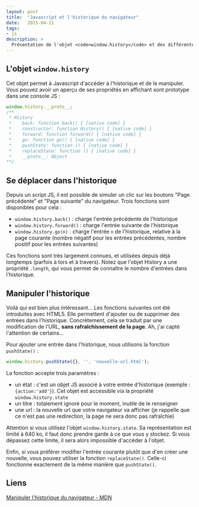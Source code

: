 ```yaml
---
layout: post
title:  "Javascript et l'historique du navigateur"
date:   2015-04-21
tags:
- js
description: >
  Présentation de l'objet <code>window.history</code> et des différentes méthodes de manipulation de l'historique du navigateur en JavaScript.
---
```


## L'objet `window.history`

Cet objet permet à Javascript d'accéder à l'historique et de le manipuler. Vous pouvez avoir un aperçu de ses propriétés en affichant sont prototype dans une console JS :

```js
window.history.__proto__;
/**
 * History
 *    back: function back() { [native code] }
 *    constructor: function History() { [native code] }
 *    forward: function forward() { [native code] }
 *    go: function go() { [native code] }
 *    pushState: function () { [native code] }
 *    replaceState: function () { [native code] }
 *    __proto__: Object
**/
```

## Se déplacer dans l'historique

Depuis un script JS, il est possible de simuler un clic sur les boutons "Page précédente" et "Page suivante" du navigateur. Trois fonctions sont disponibles pour cela :

- `window.history.back()` : charge l'entrée précédente de l'historique
- `window.history.forward()` : charge l'entrée suivante de l'historique
- `window.history.go(n)` : charge l'entrée `n` de l'historique, relative à la page courante (nombre négatif pour les entrées précédentes, nombre positif pour les entrées suivantes)

Ces fonctions sont très largement connues, et utilisées depuis déjà longtemps (parfois à tors et à travers).
Notez que l'objet History a une propriété `.length`, qui vous permet de connaître le nombre d'entrées dans l'historique.

## Manipuler l'historique

Voilà qui est bien plus intéressant…
Les fonctions suivantes ont été introduites avec HTML5. Elle permettent d'ajouter ou de supprimer des entrées dans l'historique. Concrètement, cela se traduit par une modification de l'URL, **sans rafraîchissement de la page**. Ah, j'ai capté l'attention de certains…

Pour ajouter une entrée dans l'historique, nous utilisons la fonction `pushState()` :

```js
window.history.pushState({}, '', 'nouvelle-url.html');
```

La fonction accepte trois paramètres :

- un état : c'est un objet JS associé à votre entrée d'historique (exemple : `{action:'add'}`). Cet objet est accessible via la propriété `window.history.state`
- un titre : totalement ignoré pour le moment, inutile de le renseigner
- une url : la nouvelle url que votre navigateur va afficher (je rappelle que ce n'est pas une redirection, la page ne sera donc pas rafraîchie)

Attention si vous utilisez l'objet `window.history.state`. Sa représentation est limité à 640 ko, il faut donc prendre garde à ce que vous y stockez. Si vous dépassez cette limite, il sera alors impossible d'accéder à l'objet.

Enfin, si vous préférer modifier l'entrée courante plutôt que d'en créer une nouvelle, vous pouvez utiliser la fonction `replaceState()`. Celle-ci fonctionne exactement de la même manière que `pushState()`.


## Liens
[Manipuler l'historique du navigateur - MDN](https://developer.mozilla.org/fr/docs/Web/Guide/DOM/Manipuler_historique_du_navigateur)
